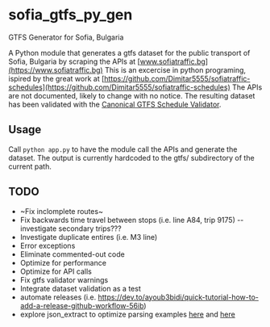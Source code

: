 
# sofia_gtfs_py_gen

GTFS Generator for Sofia, Bulgaria

A Python module that generates a gtfs dataset for the public transport
of Sofia, Bulgaria by scraping the APIs at
[www.sofiatraffic.bg](https://www.sofiatraffic.bg)
This is an excercise in python programing, ispired by the great work at
[https://github.com/Dimitar5555/sofiatraffic-schedules](https://github.com/Dimitar5555/sofiatraffic-schedules)
The APIs are not documented, likely to change with no notice.
The resulting dataset has been validated with the [Canonical GTFS Schedule Validator](https://gtfs-validator.mobilitydata.org/).

## Usage

Call ```python app.py``` to have the module call the APIs and generate the dataset.
The output is currently hardcoded to the gtfs/ subdirectory of the current path.

## TODO

- ~Fix inclomplete routes~
- Fix backwards time travel between stops (i.e. line A84, trip 9175)
-- investigate secondary trips???
- Investigate duplicate entires (i.e. M3 line)
- Error exceptions
- Eliminate commented-out code
- Optimize for performance
- Optimize for API calls
- Fix gtfs validator warnings
- Integrate dataset validation as a test
- automate releases (i.e. https://dev.to/ayoub3bidi/quick-tutorial-how-to-add-a-release-github-workflow-56ib)
- explore json_extract to optimize parsing examples [here](https://bcmullins.github.io/parsing-json-python/) and [here](https://hackersandslackers.com/extract-data-from-complex-json-python/)
